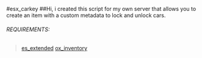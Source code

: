 #esx_carkey
##Hi, i created this script for my own server that allows you to create an item with a custom metadata to lock and unlock cars.

###### REQUIREMENTS:
>[es_extended](https://github.com/esx-framework/esx-legacy)
>[ox_inventory](https://github.com/overextended/ox_inventory)

